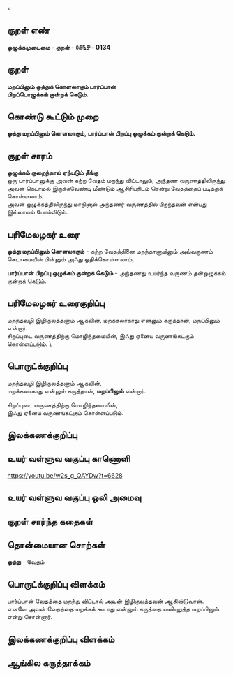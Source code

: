 உ

## குறள் எண் 

**ஒழுக்கமுடைமை - குறள் - ௦௧௩௪ - 0134**  

## குறள் 

**மறப்பினும் ஒத்துக் கொளலாகும் பார்ப்பான்  
பிறப்பொழுக்கங் குன்றக் கெடும்.** 

## கொண்டு கூட்டும் முறை

**ஓத்து மறப்பினும் கொளலாகும், பார்ப்பான் பிறப்பு ஒழுக்கம் குன்றக் கெடும்.** 

## குறள் சாரம் 

**ஒழுக்கம் குறைந்தால் ஏற்படும் தீங்கு**  
ஒரு பார்ப்பானுக்கு அவன் கற்ற வேதம் மறந்து விட்டாலும், அந்தண வருணத்திலிருந்து அவன் கெடாமல் இருக்கவேண்டி மீண்டும் ஆசிரியரிடம் சென்று வேதத்தைப் படித்துக் கொள்ளலாம்.  
அவன் ஒழுக்கத்திலிருந்து மாறினால் அந்தணர் வருணத்தில் பிறந்தவன் என்பது இல்லாமல் போய்விடும்.  

## பரிமேலழகர் உரை

**ஓத்து மறப்பினும் கொளலாகும்** -  கற்ற வேதத்தினை மறந்தானாயினும் அவ்வருணம் கெடாமையின் பின்னும் அஃது ஓதிக்கொள்ளலாம்,  

**பார்ப்பான் பிறப்பு ஒழுக்கம் குன்றக் கெடும்** -  அந்தணது உயர்ந்த வருணம் தன்ஒழுக்கம் குன்றக் கெடும். 

## பரிமேலழகர் உரைகுறிப்பு   

மறந்தவழி இழிகுலத்தனாம் ஆகலின், மறக்கலாகாது என்னும் கருத்தான், மறப்பினும் என்றார்.  
சிறப்புடை வருணத்திற்கு மொழிந்தமையின், இஃது ஏனைய வருணங்கட்கும் கொள்ளப்படும்.   \

## பொருட்க்குறிப்பு 

மறந்தவழி இழிகுலத்தனாம் ஆகலின்,  
மறக்கலாகாது என்னும் கருத்தான், **மறப்பினும்** என்றார்.  

சிறப்புடை வருணத்திற்கு மொழிந்தமையின்,  
இஃது ஏனைய வருணங்கட்கும் கொள்ளப்படும்.  

## இலக்கணக்குறிப்பு  


## உயர் வள்ளுவ வகுப்பு காணொளி

https://youtu.be/w2s_g_QAYDw?t=6628

## உயர் வள்ளுவ வகுப்பு ஒலி அமைவு 

 
## குறள் சார்ந்த கதைகள் 


## தொன்மையான சொற்கள்

**ஓத்து** - வேதம்   

## பொருட்க்குறிப்பு விளக்கம்

பார்ப்பான் வேதத்தை மறந்து விட்டால் அவன் இழிகுலத்தவன் ஆகிவிடுவான்.   
எனவே அவன் வேதத்தை மறக்கக் கூடாது என்னும் கருத்தை வலியுறுத்த மறப்பினும் என்று சொன்னார்.  

## இலக்கணக்குறிப்பு விளக்கம்


## ஆங்கில கருத்தாக்கம் 


